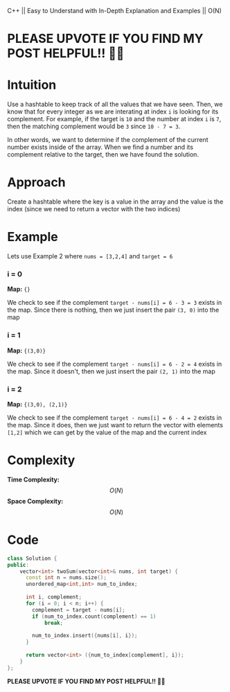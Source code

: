 C++ || Easy to Understand with In-Depth Explanation and Examples || O(N)

# PLEASE UPVOTE IF YOU FIND MY POST HELPFUL!! 🥺😁

# Intuition

Use a hashtable to keep track of all the values that we have seen. Then, we know that for every integer as we are interating at index `i` is looking for its complement. For example, if the target is `10` and the number at index `i` is `7`, then the matching complement would be `3` since `10 - 7 = 3`. 

In other words, we want to determine if the complement of the current number exists inside of the array. When we find a number and its complement relative to the target, then we have found the solution.

# Approach

Create a hashtable where the key is a value in the array and the value is the index (since we need to return a vector with the two indices)

# Example

Lets use Example 2 where `nums = [3,2,4]` and `target = 6`

### i = 0
**Map:** `{}`

We check to see if the complement `target - nums[i] = 6 - 3 = 3` exists in the map. Since there is nothing, then we just insert the pair `(3, 0)` into the map

### i = 1
**Map:** `{(3,0)}`

We check to see if the complement `target - nums[i] = 6 - 2 = 4` exists in the map. Since it doesn't, then we just insert the pair `(2, 1)` into the map

### i = 2
**Map:** `{(3,0), (2,1)}`

We check to see if the complement `target - nums[i] = 6 - 4 = 2` exists in the map. Since it does, then we just want to return the vector with elements `[1,2]` which we can get by the value of the map and the current index

# Complexity

**Time Complexity:** $$O(N)$$
**Space Complexity:** $$O(N)$$

# Code

```c++
class Solution {
public:
    vector<int> twoSum(vector<int>& nums, int target) {
      const int n = nums.size();
      unordered_map<int,int> num_to_index;
      
      int i, complement;
      for (i = 0; i < n; i++) {
        complement = target - nums[i];
        if (num_to_index.count(complement) == 1)
            break;
        
        num_to_index.insert({nums[i], i});
      }
      
      return vector<int> ({num_to_index[complement], i});
    }
};
```

**PLEASE UPVOTE IF YOU FIND MY POST HELPFUL!! 🥺😁**
